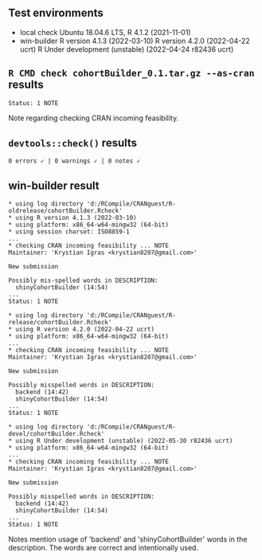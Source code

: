 ## Test environments
* local check
  Ubuntu 18.04.6 LTS, R 4.1.2 (2021-11-01)
* win-builder
  R version 4.1.3 (2022-03-10)
  R version 4.2.0 (2022-04-22 ucrt)
  R Under development (unstable) (2022-04-24 r82436 ucrt)

## `R CMD check cohortBuilder_0.1.tar.gz --as-cran` results

```
Status: 1 NOTE
```

Note regarding checking CRAN incoming feasibility.

## `devtools::check()` results

```
0 errors ✓ | 0 warnings ✓ | 0 notes ✓
```

## win-builder result

```
* using log directory 'd:/RCompile/CRANguest/R-oldrelease/cohortBuilder.Rcheck'
* using R version 4.1.3 (2022-03-10)
* using platform: x86_64-w64-mingw32 (64-bit)
* using session charset: ISO8859-1
...
* checking CRAN incoming feasibility ... NOTE
Maintainer: 'Krystian Igras <krystian8207@gmail.com>'

New submission

Possibly mis-spelled words in DESCRIPTION:
  shinyCohortBuilder (14:54)
...
Status: 1 NOTE
```

```
* using log directory 'd:/RCompile/CRANguest/R-release/cohortBuilder.Rcheck'
* using R version 4.2.0 (2022-04-22 ucrt)
* using platform: x86_64-w64-mingw32 (64-bit)
...
* checking CRAN incoming feasibility ... NOTE
Maintainer: 'Krystian Igras <krystian8207@gmail.com>'

New submission

Possibly misspelled words in DESCRIPTION:
  backend (14:42)
  shinyCohortBuilder (14:54)
...
Status: 1 NOTE
```

```
* using log directory 'd:/RCompile/CRANguest/R-devel/cohortBuilder.Rcheck'
* using R Under development (unstable) (2022-05-30 r82436 ucrt)
* using platform: x86_64-w64-mingw32 (64-bit)
...
* checking CRAN incoming feasibility ... NOTE
Maintainer: 'Krystian Igras <krystian8207@gmail.com>'

New submission

Possibly misspelled words in DESCRIPTION:
  backend (14:42)
  shinyCohortBuilder (14:54)
...
Status: 1 NOTE
```

Notes mention usage of 'backend' and 'shinyCohortBuilder' words in the description. 
The words are correct and intentionally used.
